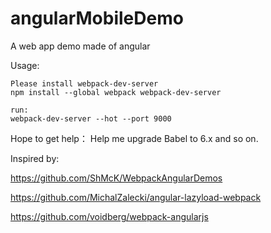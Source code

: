 # angularMobileDemo
A web app demo made of angular

Usage:

	Please install webpack-dev-server
	npm install --global webpack webpack-dev-server
	
	run:
	webpack-dev-server --hot --port 9000

Hope to get help：
	Help me upgrade Babel to 6.x
	and so on.


Inspired by:

  https://github.com/ShMcK/WebpackAngularDemos

  https://github.com/MichalZalecki/angular-lazyload-webpack

  https://github.com/voidberg/webpack-angularjs
